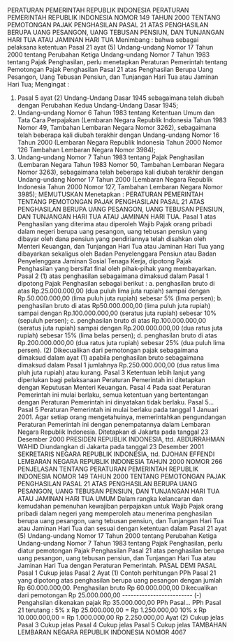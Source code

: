  PERATURAN PEMERINTAH REPUBLIK INDONESIA PERATURAN PEMERINTAH REPUBLIK INDONESIA NOMOR 149 TAHUN 2000 TENTANG PEMOTONGAN PAJAK PENGHASILAN PASAL 21 ATAS PENGHASILAN BERUPA UANG PESANGON, UANG TEBUSAN PENSIUN, DAN TUNJANGAN HARI TUA ATAU JAMINAN HARI TUA
Menimbang :
 bahwa sebagai pelaksana ketentuan Pasal 21 ayat (5) Undang-undang Nomor 17 Tahun 2000 tentang Perubahan Ketiga Undang-undang Nomor 7 Tahun 1983 tentang Pajak Penghasilan, perlu menetapkan Peraturan Pemerintah tentang Pemotongan Pajak Penghasilan Pasal 21 atas Penghasilan Berupa Uang Pesangon, Uang Tebusan Pensiun, dan Tunjangan Hari Tua atau Jaminan Hari Tua;
Mengingat :

1. Pasal 5 ayat (2) Undang-Undang Dasar 1945 sebagaimana telah diubah dengan Perubahan Kedua Undang-Undang Dasar 1945;
2. Undang-undang Nomor 6 Tahun 1983 tentang Ketentuan Umum dan Tata Cara Perpajakan (Lembaran Negara Republik Indonesia Tahun 1983 Nomor 49, Tambahan Lembaran Negara Nomor 3262), sebagaimana telah beberapa kali diubah terakhir dengan Undang-undang Nomor 16 Tahun 2000 (Lembaran Negara Republik Indonesia Tahun 2000 Nomor 126 Tambahan Lembaran Negara Nomor 3984);
3. Undang-undang Nomor 7 Tahun 1983 tentang Pajak Penghasilan (Lembaran Negara Tahun 1983 Nomor 50, Tambahan Lembaran Negara Nomor 3263), sebagaimana telah beberapa kali diubah terakhir dengan Undang-undang Nomor 17 Tahun 2000 (Lembaran Negara Republik Indonesia Tahun 2000 Nomor 127, Tambahan Lembaran Negara Nomor 3985); MEMUTUSKAN Menetapkan : PERATURAN PEMERINTAH TENTANG PEMOTONGAN PAJAK PENGHASILAN PASAL 21 ATAS PENGHASILAN BERUPA UANG PESANGON, UANG TEBUSAN PENSIUN, DAN TUNJANGAN HARI TUA ATAU JAMINAN HARI TUA.
Pasal 1
atas Penghasilan yang diterima atau diperoleh Wajib Pajak orang pribadi dalam negeri berupa uang pesangon, uang tebusan pensiun yang dibayar oleh dana pensiun yang pendiriannya telah disahkan oleh Menteri Keuangan, dan Tunjangan Hari Tua atau Jaminan Hari Tua yang dibayarkan sekaligus oleh Badan Penyelenggara Pensiun atau Badan Penyelenggara Jaminan Sosial Tenaga Kerja, dipotong Pajak Penghasilan yang bersifat final oleh pihak-pihak yang membayarkan.
Pasal 2
(1) atas penghasilan sebagaimana dimaksud dalam Pasal 1 dipotong Pajak Penghasilan sebagai berikut :
a. penghasilan bruto di atas Rp.25.000.000,00 (dua puluh lima juta rupiah) sampai dengan Rp.50.000.000,00 (lima puluh juta rupiah) sebesar 5% (lima persen);
b. penghasilan bruto di atas Rp50.000.000,00 (lima puluh juta rupiah) sampai dengan Rp.100.000.000,00 (seratus juta rupiah) sebesar 10% (sepuluh persen);
c. penghasilan bruto di atas Rp.100.000.000,00 (seratus juta rupiah) sampai dengan Rp.200.000.000,00 (dua ratus juta rupiah) sebesar 15% (lima belas persen);
d. penghasilan bruto di atas Rp.200.000.000,00 (dua ratus juta rupiah) sebesar 25% (dua puluh lima persen).
(2) Dikecualikan dari pemotongan pajak sebagaimana dimaksud dalam ayat (1) apabila penghasilan bruto sebagaimana dimaksud dalam Pasal 1 jumlahnya Rp.250.000.000,00 (dua ratus lima pluh juta rupiah) atau kurang.
Pasal 3
Ketentuan lebih lanjut yang diperlukan bagi pelaksanaan Peraturan Pemerintah ini ditetapkan dengan Keputusan Menteri Keuangan.
Pasal 4
Pada saat Peraturan Pemerintah ini mulai berlaku, semua ketentuan yang bertentangan dengan Peraturan Pemerintah ini dinyatakan tidak berlaku. Pasal 5...
Pasal 5
Peraturan Pemerintah ini mulai berlaku pada tanggal 1 Januari 2001.
Agar setiap orang mengetahuinya, memerintahkan pengundangan Peraturan Pemerintah ini dengan penempatannya dalam Lembaran Negara Republik Indonesia. Ditetapkan di Jakarta pada tanggal 23 Desember 2000 PRESIDEN REPUBLIK INDONESIA, ttd. ABDURRAHMAN WAHID Diundangkan di Jakarta pada tanggal 23 Desember 2001 SEKRETARIS NEGARA REPUBLIK INDONESIA, ttd. DJOHAN EFFENDI LEMBARAN NEGARA REPUBLIK INDONESIA TAHUN 2000 NOMOR 266 PENJELASAN TENTANG PERATURAN PEMERINTAH REPUBLIK INDONESIA NOMOR 149 TAHUN 2000 TENTANG PEMOTONGAN PAJAK PENGHASILAN PASAL 21 ATAS PENGHASILAN BERUPA UANG PESANGON, UANG TEBUSAN PENSIUN, DAN TUNJANGAN HARI TUA ATAU JAMINAN HARI TUA UMUM Dalam rangka kelancaran dan kemudahan pemenuhan kewajiban perpajakan untuk Wajib Pajak orang pribadi dalam negeri yang memperoleh atau menerima penghasilan berupa uang pesangon, uang tebusan pensiun, dan Tunjangan Hari Tua atau Jaminan Hari Tua dan sesuai dengan ketentuan dalam Pasal 21 ayat (5) Undang-undang Nomor 17 Tahun 2000 tentang Perubahan Ketiga Undang-undang Nomor 7 Tahun 1983 tentang Pajak Penghasilan, perlu diatur pemotongan Pajak Penghasilan Pasal 21 atas penghasilan berupa uang pesangon, uang tebusan pensiun, dan Tunjangan Hari Tua atau Jaminan Hari Tua dengan Peraturan Pemerintah. PASAL DEMI PASAL
Pasal 1
Cukup jelas
Pasal 2
Ayat (1) Contoh perhitungan PPh Pasal 21 yang dipotong atas penghasilan berupa uang pesangon dengan jumlah Rp 60.000.000,00. Penghasilan bruto Rp 60.000.000,00 Dikecualikan dari pemotongan Rp 25.000.000,00 ------------------------- (-) Pengahsilan dikenakan pajak Rp 35.000.000,00 PPh Pasal... PPh Pasal 21 terutang : 5% x Rp 25.000.000,00 = Rp 1.250.000,00 10% x Rp 10.000.000,00 = Rp 1.000.000,00 Rp 2.250.000,00 Ayat (2) Cukup jelas
Pasal 3
Cukup jelas
Pasal 4
Cukup jelas
Pasal 5
Cukup jelas TAMBAHAN LEMBARAN NEGARA REPUBLIK INDONESIA NOMOR 4067